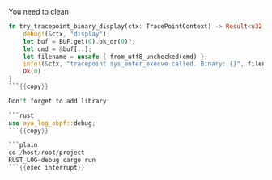 You need to clean 

```rust
fn try_tracepoint_binary_display(ctx: TracePointContext) -> Result<u32, i64> {
    debug!(&ctx, "display");
    let buf = BUF.get(0).ok_or(0)?;
    let cmd = &buf[..];
    let filename = unsafe { from_utf8_unchecked(cmd) };
    info!(&ctx, "tracepoint sys_enter_execve called. Binary: {}", filename);
    Ok(0)
}
```{{copy}}

Don't forget to add library:

```rust
use aya_log_ebpf::debug;
```{{copy}}

```plain
cd /host/root/project
RUST_LOG=debug cargo run
```{{exec interrupt}}

